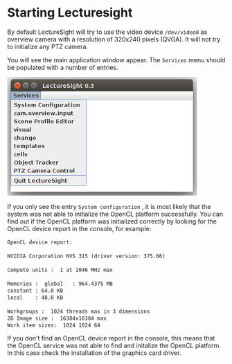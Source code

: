 # Starting Lecturesight

By default LectureSight will try to use the video device `/dev/video0` as overview camera with a resolution of 320x240 pixels (QVGA). It will not try to initialize any PTZ camera.

You will see the main application window appear. The  ``Services`` menu should be populated with a number of entries.

![LectureSight main window](../images/ls_main_window.png "LectureSight main window")

If you only see the entry `System configuration` , it is most likely that the system was not able to initialize the OpenCL platform successfully. You can find out if the OpenCL platform was initialized correctly by looking for the OpenCL device report in the console, for example:

```
OpenCL device report:

NVIDIA Corporation NVS 315 (driver version: 375.66)

Compute units :  1 at 1046 MHz max

Memories :  global   : 964.4375 MB
constant : 64.0 KB
local    : 48.0 KB

Workgroups :  1024 threads max in 3 dimensions
2D Image size :  16384x16384 max
Work item sizes:  1024 1024 64
```

If you don't find an OpenCL device report in the console, this means that the OpenCL service was not able to find and initalize the OpenCL platform. In this case check the installation of the graphics card driver.
